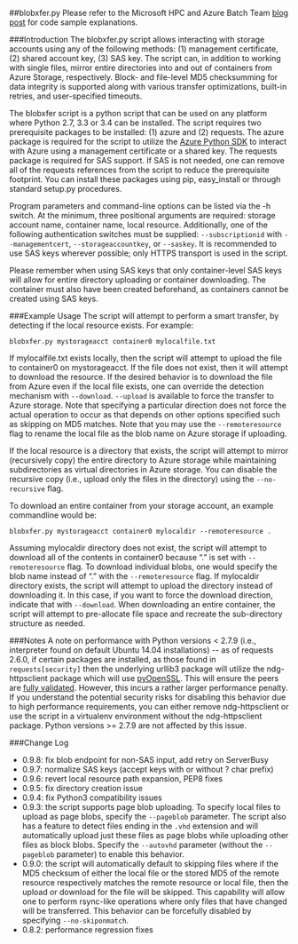 ##blobxfer.py
Please refer to the Microsoft HPC and Azure Batch Team [blog post](http://blogs.technet.com/b/windowshpc/archive/2015/04/16/linux-blob-transfer-python-code-sample.aspx)
for code sample explanations.

###Introduction
The blobxfer.py script allows interacting with storage accounts using any of
the following methods: (1) management certificate, (2) shared account key,
(3) SAS key. The script can, in addition to working with single files, mirror
entire directories into and out of containers from Azure Storage, respectively.
Block- and file-level MD5 checksumming for data integrity is supported along
with various transfer optimizations, built-in retries, and user-specified
timeouts.

The blobxfer script is a python script that can be used on any platform where
Python 2.7, 3.3 or 3.4 can be installed. The script requires two
prerequisite packages to be installed: (1) azure and (2) requests. The azure
package is required for the script to utilize the
[Azure Python SDK](http://azure.microsoft.com/en-us/documentation/articles/python-how-to-install/)
to interact with Azure using a management certificate or a shared key. The
requests package is required for SAS support. If SAS is not needed, one can
remove all of the requests references from the script to reduce the
prerequisite footprint. You can install these packages using pip, easy_install
or through standard setup.py procedures.

Program parameters and command-line options can be listed via the -h switch. At
the minimum, three positional arguments are required: storage account name,
container name, local resource. Additionally, one of the following
authentication switches must be supplied: `--subscriptionid` with
`--managementcert`, `--storageaccountkey`, or `--saskey`. It is recommended
to use SAS keys wherever possible; only HTTPS transport is used in the script.

Please remember when using SAS keys that only container-level SAS keys will
allow for entire directory uploading or container downloading. The container
must also have been created beforehand, as containers cannot be created
using SAS keys.

###Example Usage
The script will attempt to perform a smart transfer, by detecting if the local
resource exists. For example:

```
blobxfer.py mystorageacct container0 mylocalfile.txt
```

If mylocalfile.txt exists locally, then the script will attempt to upload the
file to container0 on mystorageacct. If the file does not exist, then it will
attempt to download the resource. If the desired behavior is to download the
file from Azure even if the local file exists, one can override the detection
mechanism with `--download`. `--upload` is available to force the transfer to
Azure storage. Note that specifying a particular direction does not force the
actual operation to occur as that depends on other options specified such as
skipping on MD5 matches. Note that you may use the `--remoteresource` flag to
rename the local file as the blob name on Azure storage if uploading.

If the local resource is a directory that exists, the script will attempt to
mirror (recursively copy) the entire directory to Azure storage while
maintaining subdirectories as virtual directories in Azure storage. You can
disable the recursive copy (i.e., upload only the files in the directory)
using the `--no-recursive` flag.

To download an entire container from your storage account, an example
commandline would be:

```
blobxfer.py mystorageacct container0 mylocaldir --remoteresource .
```

Assuming mylocaldir directory does not exist, the script will attempt to
download all of the contents in container0 because “.” is set with
`--remoteresource` flag. To download individual blobs, one would specify the
blob name instead of “.” with the `--remoteresource` flag. If mylocaldir
directory exists, the script will attempt to upload the directory instead of
downloading it. In this case, if you want to force the download direction,
indicate that with `--download`. When downloading an entire container, the
script will attempt to pre-allocate file space and recreate the sub-directory
structure as needed.

###Notes
A note on performance with Python versions < 2.7.9 (i.e., interpreter found
on default Ubuntu 14.04 installations) -- as of requests 2.6.0, if certain
packages are installed, as those found in `requests[security]` then the
underlying urllib3 package will utilize the ndg-httpsclient package which
will use [pyOpenSSL](https://urllib3.readthedocs.org/en/latest/security.html#pyopenssl).
This will ensure the peers are [fully validated](https://urllib3.readthedocs.org/en/latest/security.html#insecureplatformwarning).
However, this incurs a rather larger performance penalty. If you understand
the potential security risks for disabling this behavior due to high
performance requirements, you can either remove ndg-httpsclient or use the
script in a virtualenv environment without the ndg-httpsclient package.
Python versions >= 2.7.9 are not affected by this issue.

###Change Log
* 0.9.8: fix blob endpoint for non-SAS input, add retry on ServerBusy
* 0.9.7: normalize SAS keys (accept keys with or without ? char prefix)
* 0.9.6: revert local resource path expansion, PEP8 fixes
* 0.9.5: fix directory creation issue
* 0.9.4: fix Python3 compatibility issues
* 0.9.3: the script supports page blob uploading. To specify local files to
upload as page blobs, specify the `--pageblob` parameter. The script also has
a feature to detect files ending in the `.vhd` extension and will
automatically upload just these files as page blobs while uploading other
files as block blobs. Specify the `--autovhd` parameter (without the
`--pageblob` parameter) to enable this behavior.
* 0.9.0: the script will automatically default to skipping files where if the
MD5 checksum of either the local file or the stored MD5 of the remote resource
respectively matches the remote resource or local file, then the upload or
download for the file will be skipped. This capability will allow one to
perform rsync-like operations where only files that have changed will be
transferred. This behavior can be forcefully disabled by specifying
`--no-skiponmatch`.
* 0.8.2: performance regression fixes
